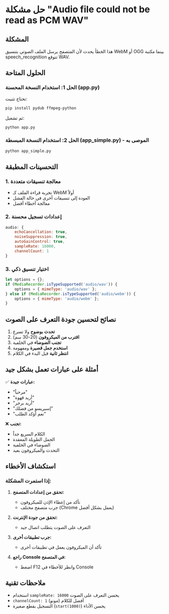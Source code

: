 # حل مشكلة "Audio file could not be read as PCM WAV"

## المشكلة
هذا الخطأ يحدث لأن المتصفح يرسل الملف الصوتي بتنسيق WebM أو OGG بينما مكتبة speech_recognition تتوقع WAV.

## الحلول المتاحة

### الحل 1: استخدام النسخة المحسنة (app.py)
تحتاج تثبيت:
```bash
pip install pydub ffmpeg-python
```
ثم تشغيل:
```bash
python app.py
```

### الحل 2: استخدام النسخة المبسطة (app_simple.py) - الموصى به
```bash
python app_simple.py
```

## التحسينات المطبقة

### 1. معالجة تنسيقات متعددة
- تجربة قراءة الملف كـ WebM أولاً
- العودة إلى تنسيقات أخرى في حالة الفشل
- معالجة أخطاء أفضل

### 2. إعدادات تسجيل محسنة
```javascript
audio: {
    echoCancellation: true,
    noiseSuppression: true,
    autoGainControl: true,
    sampleRate: 16000,
    channelCount: 1
}
```

### 3. اختيار تنسيق ذكي
```javascript
let options = {};
if (MediaRecorder.isTypeSupported('audio/wav')) {
    options = { mimeType: 'audio/wav' };
} else if (MediaRecorder.isTypeSupported('audio/webm')) {
    options = { mimeType: 'audio/webm' };
}
```

## نصائح لتحسين جودة التعرف على الصوت

1. **تحدث بوضوح** ولا تسرع
2. **اقترب من الميكروفون** (20-30 سم)
3. **تجنب الضوضاء** في الخلفية
4. **استخدم جمل قصيرة** ومفهومة
5. **انتظر ثانية** قبل البدء في الكلام

## أمثلة على عبارات تعمل بشكل جيد

✅ **عبارات جيدة:**
- "مرحباً"
- "أريد قهوة"
- "أريد برجر"
- "إسبريسو من فضلك"
- "نعم أؤكد الطلب"

❌ **تجنب:**
- الكلام السريع جداً
- الجمل الطويلة المعقدة
- الضوضاء في الخلفية
- التحدث والميكروفون بعيد

## استكشاف الأخطاء

### إذا استمرت المشكلة:

1. **تحقق من إعدادات المتصفح:**
   - تأكد من إعطاء الإذن للميكروفون
   - جرب متصفح مختلف (Chrome يعمل بشكل أفضل)

2. **تحقق من جودة الإنترنت:**
   - التعرف على الصوت يتطلب اتصال جيد

3. **جرب تطبيقات أخرى:**
   - تأكد أن الميكروفون يعمل في تطبيقات أخرى

4. **راجع Console في المتصفح:**
   - اضغط F12 وانظر للأخطاء في Console

## ملاحظات تقنية

- استخدام `sampleRate: 16000` يحسن التعرف على الصوت
- `channelCount: 1` (مونو) أفضل للكلام
- التسجيل بقطع صغيرة (`start(1000)`) يحسن الأداء
